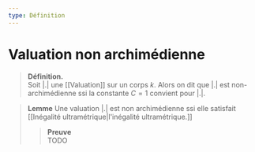 ```yaml
---
type: Définition
---
```


# Valuation non archimédienne

> **Définition.**  
> Soit $|.|$ une [[Valuation]] sur un corps $k$. Alors on dit que $|.|$ est non-archimédienne ssi la constante $C = 1$ convient pour $|.|$.

> **Lemme**
> Une valuation $|.|$ est non archimédienne ssi elle satisfait [[Inégalité ultramétrique|l'inégalité ultramétrique.]]
> > **Preuve**  
> > TODO



[//begin]: # "Autogenerated link references for markdown compatibility"
[Inégalité ultramétrique]: In.md "Valuation"
[//end]: # "Autogenerated link references"
